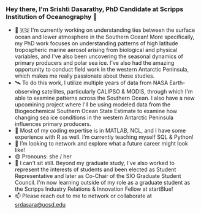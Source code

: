 ### Hey there, I'm Srishti Dasarathy, PhD Candidate at Scripps Institution of Oceanography 👋

- 🔭 🇦🇶 I'm currently working on understanding ties between the surface ocean and lower atmosphere in the Southern Ocean! More specifically, my PhD work focuses on understanding patterns of high latitude tropospheric marine aerosol arising from biological and physical variables, and I've also been uncovering the seasonal dynamics of primary producers and polar sea ice. I've also had the amazing opportunity to conduct field work in the western Antarctic Peninsula, which makes me really passionate about these studies. 
- 🛰️ To do this work, I utilize multiple years of data from NASA Earth-observing satellites, particularly CALIPSO & MODIS, through which I'm able to examine patterns across the Southern Ocean. I also have a new upcomining project where I'll be using modeled data from the Biogeochemical Southern Ocean State Estimate to examine how changing sea ice conditions in the western Antarctic Peninsula influences primary producers. 
- 🌱 Most of my coding expertise is in MATLAB, NCL, and I have some experience with R as well. I’m currently teaching myself SQL & Python!
- 👯 I’m looking to network and explore what a future career might look like! 
- 😄 Pronouns: she / her
- 💃 I can't sit still. Beyond my graduate study, I've also worked to represent the interests of students and been elected as Student Representative and later as Co-Chair of the SIO Graduate Student Council. I'm now learning outside of my role as a graduate student as the Scripps Industry Relations & Innovation Fellow at startBlue! 
- 📫 Please reach out to me to network or collaborate at srdasara@ucsd.edu 
